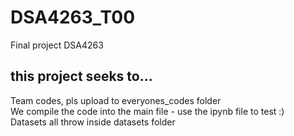# DSA4263_T00
Final project DSA4263

## this project seeks to... <br />

Team codes, pls upload to everyones_codes folder <br />
We compile the code into the main file - use the ipynb file to test :) <br />
Datasets all throw inside datasets folder <br />

